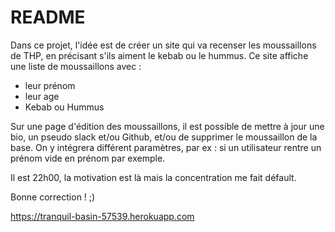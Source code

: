 # README

Dans ce projet, l'idée est de créer un site qui va recenser les moussaillons de THP, en précisant s'ils aiment le kebab ou le hummus. Ce site affiche une liste de moussaillons avec :
- leur prénom
- leur age
- Kebab ou Hummus

Sur une page d'édition des moussaillons, il est possible de mettre à jour une bio, un pseudo slack et/ou Github, et/ou de supprimer le moussaillon de la base. On y intégrera différent paramètres, par ex : si un utilisateur rentre un prénom vide en prénom par exemple.

Il est 22h00, la motivation est là mais la concentration me fait défault. 

Bonne correction ! ;) 

https://tranquil-basin-57539.herokuapp.com
